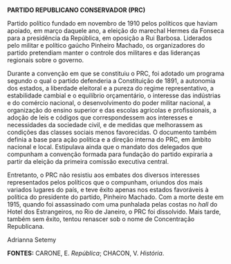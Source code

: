 **PARTIDO REPUBLICANO CONSERVADOR (PRC)**

Partido político fundado em novembro de 1910 pelos políticos que haviam
apoiado, em março daquele ano, a eleição do marechal Hermes da Fonseca
para a presidência da República, em oposição a Rui Barbosa. Liderados
pelo militar e político gaúcho Pinheiro Machado, os organizadores do
partido pretendiam manter o controle dos militares e das lideranças
regionais sobre o governo.

Durante a convenção em que se constituiu o PRC, foi adotado um programa
segundo o qual o partido defenderia a Constituição de 1891, a autonomia
dos estados, a liberdade eleitoral e a pureza do regime representativo,
a estabilidade cambial e o equilíbrio orçamentário, o interesse das
indústrias e do comércio nacional, o desenvolvimento do poder militar
nacional, a organização do ensino superior e das escolas agrícolas e
profissionais, a adoção de leis e códigos que correspondessem aos
interesses e necessidades da sociedade civil, e de medidas que
melhorassem as condições das classes sociais menos favorecidas. O
documento também definia a base para ação política e a direção interna
do PRC, em âmbito nacional e local. Estipulava ainda que o mandato dos
delegados que compunham a convenção formada para fundação do partido
expiraria a partir da eleição da primeira comissão executiva central.

Entretanto, o PRC não resistiu aos embates dos diversos interesses
representados pelos políticos que o compunham, oriundos dos mais
variados lugares do país, e teve êxito apenas nos estados favoráveis à
política do presidente do partido, Pinheiro Machado. Com a morte deste
em 1915, quando foi assassinado com uma punhalada pelas costas no *hall*
do Hotel dos Estrangeiros, no Rio de Janeiro, o PRC foi dissolvido. Mais
tarde, também sem êxito, tentou renascer sob o nome de Concentração
Republicana.

Adrianna Setemy

**FONTES:** CARONE, E. *República*; CHACON, V. *História*.
